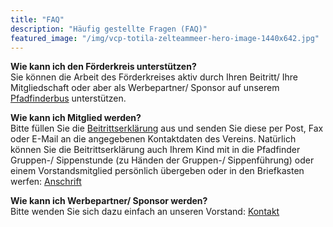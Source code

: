 ```yaml
---
title: "FAQ"
description: "Häufig gestellte Fragen (FAQ)"
featured_image: "/img/vcp-totila-zelteammeer-hero-image-1440x642.jpg"
---
```


**Wie kann ich den Förderkreis unterstützen?**<br>Sie können die Arbeit des Förderkreises aktiv durch Ihren Beitritt/ Ihre Mitgliedschaft oder aber als Werbepartner/ Sponsor auf unserem [Pfadfinderbus](/pfadfinderbus) unterstützen.

**Wie kann ich Mitglied werden?**<br>Bitte füllen Sie die [Beitrittserklärung](/assets/FK_Beitrittserklaerung_mit_SEPA-Lastschriftmandat.pdf) aus und senden Sie diese per Post, Fax oder E-Mail an die angegebenen Kontaktdaten des Vereins. Natürlich können Sie die Beitrittserklärung auch Ihrem Kind mit in die Pfadfinder Gruppen-/ Sippenstunde (zu Händen der Gruppen-/ Sippenführung) oder einem Vorstandsmitglied persönlich übergeben oder in den Briefkasten werfen: [Anschrift](/kontakt)

**Wie kann ich Werbepartner/ Sponsor werden?**<br>Bitte wenden Sie sich dazu einfach an unseren Vorstand: [Kontakt](/kontakt)